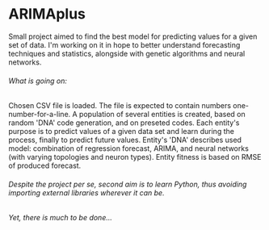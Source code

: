 # ARIMAplus
Small project aimed to find the best model for predicting values for a given set of data. I'm working on it in hope to better understand
forecasting techniques and statistics, alongside with genetic algorithms and neural networks.

###### What is going on:
Chosen CSV file is loaded. The file is expected to contain numbers one-number-for-a-line.
A population of several entities is created, based on random 'DNA' code generation, and on
preseted codes. Each entity's purpose is to predict values of a given data set and learn 
during the process, finally to predict future values. Entity's 'DNA' describes used model: 
combination of regression forecast, ARIMA, and neural networks (with varying topologies 
and neuron types).
Entity fitness is based on RMSE of produced forecast.

###### Despite the project per se, second aim is to learn Python, thus avoiding importing external libraries wherever it can be.

###### Yet, there is much to be done...
